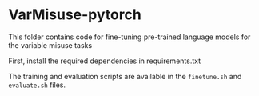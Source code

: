 # VarMisuse-pytorch

This folder contains code for fine-tuning pre-trained language models for the variable misuse tasks

First, install the required dependencies in requirements.txt

The training and evaluation scripts are available in the `finetune.sh` and `evaluate.sh` files.
